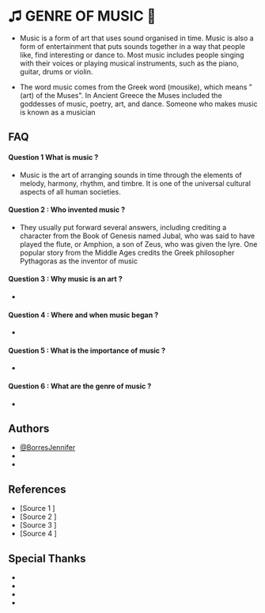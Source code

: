 
#   ♫ GENRE OF MUSIC  🎼

* Music is a form of art that uses sound organised in time. Music is also a form of entertainment that puts sounds together in a way that people like, find interesting or dance to. Most music includes people singing with their voices or playing musical instruments, such as the piano, guitar, drums or violin.

* The word music comes from the Greek word (mousike), which means "(art) of the Muses". In Ancient Greece the Muses included the goddesses of music, poetry, art, and dance. Someone who makes music is known as a musician
## FAQ

#### Question 1  What is music ?

* Music is the art of arranging sounds in time through the elements of melody, harmony, rhythm, and timbre. It is one of the universal cultural aspects of all human societies. 


#### Question 2 : Who invented music ?

* They usually put forward several answers, including crediting a character from the Book of Genesis named Jubal, who was said to have played the flute, or Amphion, a son of Zeus, who was given the lyre. One popular story from the Middle Ages credits the Greek philosopher Pythagoras as the inventor of music


#### Question 3 : Why music is an art ?
* 

#### Question 4 : Where and when music began ?
*

#### Question 5 : What is the importance of music ?
*

#### Question 6 : What are the genre of music ?
*



## Authors

- [@BorresJennifer](https://github.com/BorresJennifer)
- 
-

## References

- [Source 1 ]
- [Source 2 ]
- [Source 3 ]
- [Source 4 ]
## Special Thanks

 - 
 - 
 - 
 -

